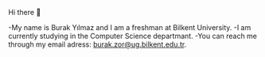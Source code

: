 Hi there 👋

-My name is Burak Yılmaz and I am a freshman at Bilkent University.
-I am currently studying in the Computer Science departmant.
-You can reach me through my email adress: burak.zor@ug.bilkent.edu.tr.
